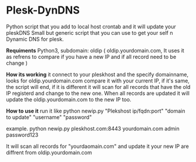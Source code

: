 # Plesk-DynDNS
Python script that you add to local host crontab and it will update your pleskDNS
Small but generic script that you can use to get your self n Dynamic DNS for plesk.

**Requiments**
Python3,
subdomain: oldip   ( oldip.yourdomain.com, It uses it as refrens to compare if you have a new IP and if all record need to be change  )


**How its working**
it connect to your pleskhost and the specify domainname, looks for oldip.yourdomain.com compare it with your current IP, if it's same, the script will end, if it is different it will scan for all records that have the old IP registerd and change to the new one. When all records are updated it will update the oldip.yourdomain.com to the new IP too.


**How to use it**
run it like python newip.py "Plekshost ip/fqdn:port" "domain to update" "username" "password"

example.
python newip.py pleskhost.com:8443 yourdomain.com admin password123

It will scan all records for "yourdaomain.com" and update it your new IP are diffrent from oldip.yourdomain.com
